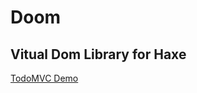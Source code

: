 # Doom
## Vitual Dom Library for Haxe

[TodoMVC Demo](https://rawgit.com/fponticelli/doom/master/demo/00.todomvc/index.html)
